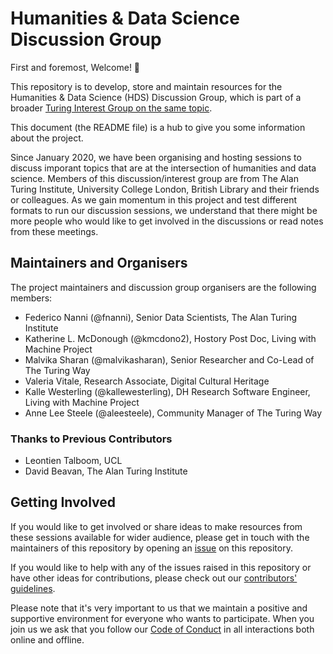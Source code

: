 # Humanities & Data Science Discussion Group

First and foremost, Welcome! 🎉

This repository is to develop, store and maintain resources for the Humanities & Data Science (HDS) Discussion Group, which is part of a broader [Turing Interest Group on the same topic](https://www.turing.ac.uk/research/interest-groups/humanities-and-data-science).

This document (the README file) is a hub to give you some information about the project.

Since January 2020, we have been organising and hosting sessions to discuss imporant topics that are at the intersection of humanities and data science.
Members of this discussion/interest group are from The Alan Turing Institute, University College London, British Library and their friends or colleagues.
As we gain momentum in this project and test different formats to run our discussion sessions, we understand that there might be more people who would like to get involved in the discussions or read notes from these meetings.

## Maintainers and Organisers

The project maintainers and discussion group organisers are the following members:
- Federico Nanni (@fnanni), Senior Data Scientists, The Alan Turing Institute
- Katherine L. McDonough (@kmcdono2), Hostory Post Doc, Living with Machine Project
- Malvika Sharan (@malvikasharan), Senior Researcher and Co-Lead of The Turing Way
- Valeria Vitale, Research Associate, Digital Cultural Heritage
- Kalle Westerling (@kallewesterling), DH Research Software Engineer, Living with Machine Project
- Anne Lee Steele (@aleesteele), Community Manager of The Turing Way

### Thanks to Previous Contributors

- Leontien Talboom, UCL
- David Beavan, The Alan Turing Institute

## Getting Involved

If you would like to get involved or share ideas to make resources from these sessions available for wider audience, please get in touch with the maintainers of this repository by opening an [issue](https://github.com/fedenanni/HDS-DiscussionGroup/issues) on this repository.

If you would like to help with any of the issues raised in this repository or have other ideas for contributions, please check out our [contributors' guidelines](./CONTRIBUTING.md).

Please note that it's very important to us that we maintain a positive and supportive environment for everyone who wants to participate.
When you join us we ask that you follow our [Code of Conduct](CODE_OF_CONDUCT.md) in all interactions both online and offline.
